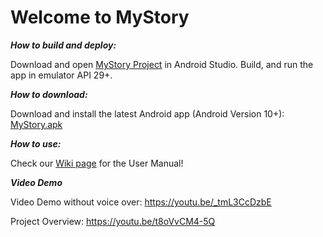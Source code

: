 # Welcome to MyStory

***How to build and deploy:***

Download and open [MyStory Project](https://github.com/cs130-w21/6/tree/master/MyStory) in Android Studio. Build, and run the app in emulator API 29+.

***How to download:***

Download and install the latest Android app (Android Version 10+): [MyStory.apk](https://github.com/cs130-w21/6/blob/master/MyStory.apk)

***How to use:***

Check our [Wiki page](https://github.com/cs130-w21/6/wiki/MyStory-User-Manual) for the User Manual!

***Video Demo***

Video Demo without voice over: https://youtu.be/_tmL3CcDzbE

Project Overview: https://youtu.be/t8oVvCM4-5Q
